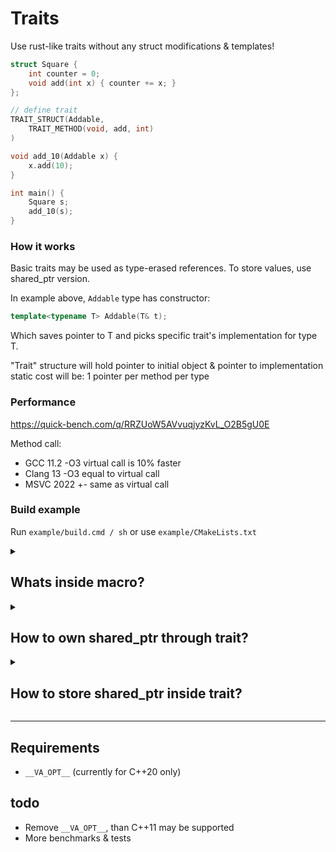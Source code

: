 # Traits

Use rust-like traits without any struct modifications & templates!

```cpp
struct Square {
    int counter = 0;
    void add(int x) { counter += x; }
};

// define trait
TRAIT_STRUCT(Addable,
    TRAIT_METHOD(void, add, int)
)

void add_10(Addable x) {
    x.add(10);
}

int main() {
    Square s;
    add_10(s);
}
```

### How it works

Basic traits may be used as type-erased references. To store values, use shared_ptr version.

In example above, `Addable` type has constructor:

```cpp
template<typename T> Addable(T& t);
```

Which saves pointer to T and picks specific trait's implementation for type T.

"Trait" structure will hold pointer to initial object & pointer to implementation  
static cost will be: 1 pointer per method per type

### Performance

https://quick-bench.com/q/RRZUoW5AVvuqjyzKvL_O2B5gU0E

Method call:
* GCC 11.2 -O3   virtual call is 10% faster
* Clang 13 -O3   equal to virtual call
* MSVC 2022      +- same as virtual call

### Build example

Run `example/build.cmd / sh` or use `example/CMakeLists.txt`

<details>
<summary>

## Whats inside macro?

</summary>

Trait structure under macro:

```cpp
template <typename T>
struct Addable_impl_T {
  using Self = Addable_impl_T<T>;
  void (*add)(void *self, int) = &Self::static_add;
  static void static_add(void *self, int _1) { return ((T *)self)->add(_1); };
};

struct Addable_impl {
  void (*add)(void *self, int);
};

struct Addable {
  void *self = nullptr;
  Addable() = delete;
  inline void add(int _1) { return _impl->add(_get_self(), _1); }

  template <typename T>
  Addable(T &t) : self(&t) {
    static Addable_impl_T<T> impl;
    _impl = (Addable_impl *)(void *)&impl;
  }

private:
  inline void *_get_self() { return self; }
  Addable_impl *_impl;
};
```

</details>

<details>
<summary>

## How to own shared_ptr through trait?

</summary>

Strange question, but why not

Better check "how to store shared_ptr in trait"

[real example](./example/example2_get_ptr.cpp)

```cpp
struct MyObject : public std::enable_shared_from_this<MyObject> {
    inline std::shared_ptr<void> get_ptr() {
        return shared_from_this(); // comes from enable_shared_from_this
    }
};

TRAIT_STRUCT(DataHandler,
    TRAIT_METHOD(std::shared_ptr<void>, get_ptr)
)

void take_data(DataHandler dh) {
    std::shared_ptr<void> ptr_to_my_object = dh.get_ptr();
}

void do_stuff() {
    auto obj = std::make_shared<MyObject>();
    take_data(*(obj.get()));
}
```

</details>

<details>
<summary>

## How to store shared_ptr inside trait?

</summary>

```cpp
#define TRAITS_SHARED_PTR // <--------------------- add shared_ptr
#include <memory>        // <---------------- or just simply include <memory> before traits
#include "traits.hpp"

struct Storage {
    char* _data;
    void print();
};

TRAIT_STRUCT(DataHandler,
    TRAIT_METHOD(void, print)
)

DataHandler_ptr take_data(DataHandler_ptr dh) { // <------ we use _ptr version here which stores shared_ptr as self
    return dh;
}

void do_stuff() {
    DataHandler_ptr data_trait; // <------ also _ptr version could be initialized with `nullptr`
    {
        auto obj = std::make_shared<Storage>();
        obj->_data = new char[] { "Hello world!" };

        // get as return value
        data_trait = take_data(obj);

        // or just cast
        data_trait = obj;
    }
    data_trait.print();
}
```

</details>

---

## Requirements

* `__VA_OPT__` (currently for C++20 only)

## todo

* Remove `__VA_OPT__`, than C++11 may be supported
* More benchmarks & tests
